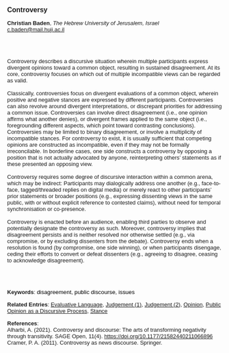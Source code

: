 <!DOCTYPE html><html lang="en"><head><title="Controversy"></head>
<body><p><font face="Poppins, Calibri, sans-serif" size="3"><b>Controversy</b></font></p>
<p><font face="Poppins, Calibri, sans-serif" size="2"><b>Christian Baden</b>, <i>The Hebrew University of Jerusalem, Israel</i><br><a href="mailto:c.baden@mail.huji.ac.il" target="blank">c.baden@mail.huji.ac.il</a></font></p>
<p><font face="Poppins, Calibri, sans-serif" size="2"><br><br><br>Controversy describes a discursive situation wherein multiple participants express divergent opinions toward a common object, resulting in sustained disagreement. At its core, controversy focuses on which out of multiple incompatible views can be regarded as valid.<br><br>Classically, controversies focus on divergent evaluations of a common object, wherein positive and negative stances are expressed by different participants. Controversies can also revolve around divergent interpretations, or discrepant priorities for addressing a common issue. Controversies can involve direct disagreement (i.e., one opinion affirms what another denies), or divergent frames applied to the same object (i.e., foregrounding different aspects, which point toward contrasting conclusions). Controversies may be limited to binary disagreement, or involve a multiplicity of incompatible stances. For controversy to exist, it is usually sufficient that competing opinions are constructed as incompatible, even if they may not be formally irreconcilable. In borderline cases, one side constructs a controversy by opposing a position that is not actually advocated by anyone, reinterpreting others’ statements as if these presented an opposing view.<br><br>Controversy requires some degree of discursive interaction within a common arena, which may be indirect: Participants may dialogically address one another (e.g., face-to-face, tagged/threaded replies on digital media) or merely react to other participants’ prior statements or broader positions (e.g., expressing dissenting views in the same public, with or without explicit reference to contested claims), without need for temporal synchronisation or co-presence.<br><br>Controversy is enacted before an audience, enabling third parties to observe and potentially designate the controversy as such. Moreover, controversy implies that disagreement persists and is neither resolved nor otherwise settled (e.g., via compromise, or by excluding dissenters from the debate). Controversy ends when a resolution is found (by compromise, one side winning), or when participants disengage, ceding their efforts to convert or defeat dissenters (e.g., agreeing to disagree, ceasing to acknowledge disagreement).<br><br><br><br></font></p>
<p><font face="Poppins, Calibri, sans-serif" size="2"><b>Keywords</b>: </font></font></span></font><font color="#000000"><span style="text-decoration: none"><font face="calibri, sans-serif"><font size="2" style="font-size: 10pt">d</font></font></span></font><font color="#000000"><span style="text-decoration: none"><font face="calibri, sans-serif"><font size="2" style="font-size: 10pt">isagreement, public discourse, issues</font></font></span></font></font></p>
<p><font face="Poppins, Calibri, sans-serif" size="2"><b>Related Entries</b>: <a href="./evaluative-language.html">Evaluative Language</a>, <a href="./judgement-(1).html">Judgement (1)</a>, <a href="./judgement-(2).html">Judgement (2)</a>, <a href="./opinion.html">Opinion</a>, <a href="./public-opinion-as-a-discursive-process.html">Public Opinion as a Discursive Process</a>, <a href="./stance.html">Stance</a></font></p>
<p><font face="Poppins, Calibri, sans-serif" size="2"><b>References</b>:<br>Alharbi, A. (2021). Controversy and discourse: The arts of transforming negativity through transitivity. SAGE Open, 11(4). <a href="https://doi.org/10.1177/21582440211066896" target="_blank">https://doi.org/10.1177/21582440211066896</a><br>Cramer, P. A. (2011). Controversy as news discourse. Springer.</font></p>
</body>